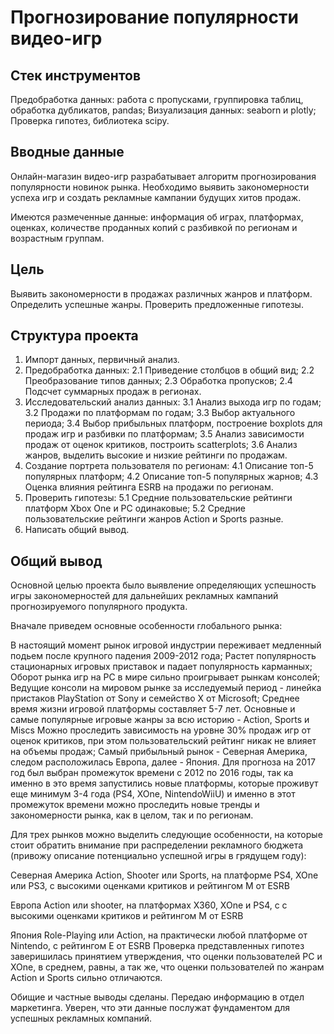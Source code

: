 # **Прогнозирование популярности видео-игр**
## Стек инструментов
Предобработка данных: работа с пропусками, группировка таблиц, обработка дубликатов, pandas;
Визуализация данных: seaborn и plotly;
Проверка гипотез, библиотека scipy.

## Вводные данные
Онлайн-магазин видео-игр разрабатывает алгоритм прогнозирования популярности новинок рынка. 
Необходимо выявить закономерности успеха игр и создать рекламные кампании будущих хитов продаж.

Имеются размеченные данные: информация об играх, платформах, оценках, количестве проданных копий с разбивкой по регионам и возрастным группам.

## Цель
Выявить закономерности в продажах различных жанров и платформ. Определить успешные жанры. Проверить предложенные гипотезы.


## Структура проекта
1. Импорт данных, первичный анализ.
2. Предобработка данных:
  2.1 Приведение столбцов в общий вид;
  2.2 Преобразование типов данных;
  2.3 Обработка пропусков;
  2.4 Подсчет суммарных продаж в регионах.
3. Исследовательский анализ данных:
  3.1 Анализ выхода игр по годам;
  3.2 Продажи по платформам по годам;
  3.3 Выбор актуального периода;
  3.4 Выбор прибыльных платформ, построение boxplots для продаж игр и разбивки по платформам;
  3.5 Анализ зависимости продаж от оценок критиков, построить scatterplots;
  3.6 Анализ жанров, выделить высокие и низкие рейтинги по продажам.
4. Создание портрета пользователя по регионам:
  4.1 Описание топ-5 популярных платформ;
  4.2 Описание топ-5 популярных жарнов;
  4.3 Оценка влияния рейтинга ESRB на продажи по регионам.
5. Проверить гипотезы:
  5.1 Средние пользовательские рейтинги платформ Xbox One и PC одинаковые;
  5.2 Средние пользовательские рейтинги жанров Action и Sports разные.
6. Написать общий вывод.
## Общий вывод

Основной целью проекта было выявление определяющих успешность игры закономерностей для дальнейших рекламных кампаний прогнозируемого популярного продукта.

Вначале приведем основные особенности глобального рынка:

В настоящий момент рынок игровой индустрии переживает медленный подьем после крупного падения 2009-2012 года;
Растет популярность стационарных игровых приставок и падает популярность карманных;
Оборот рынка игр на PC в мире сильно проигрывает рынкам консолей;
Ведущие консоли на мировом рынке за исследуемый период - линейка пристаков PlayStation от Sony и семейство X от Microsoft;
Среднее время жизни игровой платформы составляет 5-7 лет.
Основные и самые популярные игровые жанры за всю историю - Action, Sports и Miscs
Можно проследить зависимость на уровне 30% продаж игр от оценок критиков, при этом пользовательский рейтинг никак не влияет на объемы продаж;
Самый прибыльный рынок - Северная Америка, следом расположилась Европа, далее - Япония.
Для прогноза на 2017 год был выбран промежуток времени с 2012 по 2016 годы, так ка именно в это время запустились новые платформы, которые проживут еще минимум 3-4 года (PS4, XOne, NintendoWiiU) и именно в этот промежуток времени можно проследить новые тренды и закономерности рынка, как в целом, так и по регионам.

Для трех рынков можно выделить следующие особенности, на которые стоит обратить внимание при распределении рекламного бюджета (привожу описание потенциально успешной игры в грядущем году):

Северная Америка
Action, Shooter или Sports, на платформе PS4, XOne или PS3, c высокими оценками критиков и рейтингом М от ESRB

Европа
Action или shooter, на платформах X360, XOne и PS4, c c высокими оценками критиков и рейтингом М от ESRB

Япония
Role-Playing или Action, на практически любой платформе от Nintendo, c рейтингом E от ESRB
Проверка представленных гипотез заверишилась принятием утверждения, что оценки пользователей PC и XOne, в среднем, равны, а так же, что оценки пользователей по жанрам Action и Sports сильно отличаются.

Обищие и частные выводы сделаны. Передаю информацию в отдел маркетинга. Уверен, что эти данные послужат фундаментом для успешных рекламных компаний.
